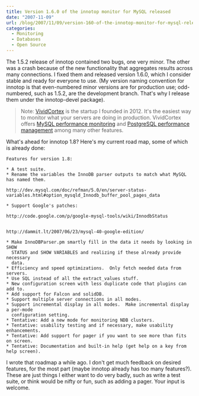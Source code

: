 ```yaml
---
title: Version 1.6.0 of the innotop monitor for MySQL released
date: "2007-11-09"
url: /blog/2007/11/09/version-160-of-the-innotop-monitor-for-mysql-released/
categories:
  - Monitoring
  - Databases
  - Open Source
---
```


The 1.5.2 release of innotop contained two bugs, one very minor. The other was a crash because of the new functionality that aggregates results across many connections. I fixed them and released version 1.6.0, which I consider stable and ready for everyone to use. (My version naming convention for innotop is that even-numbered minor versions are for production use; odd-numbered, such as 1.5.2, are the development branch. That's why I release them under the innotop-devel package).

> Note: [VividCortex](https://vividcortex.com/) is the startup I founded in 2012. It's the easiest way to monitor what
> your servers are doing in production. VividCortex offers [MySQL performance
> monitoring](https://vividcortex.com/monitoring/mysql/) and [PostgreSQL
> performance management](https://vividcortex.com/monitoring/postgres/) among many
> other features.

What's ahead for innotop 1.8? Here's my current road map, some of which is already done:

```
Features for version 1.8:

* A test suite.
* Rename the variables the InnoDB parser outputs to match what MySQL has named them.

http://dev.mysql.com/doc/refman/5.0/en/server-status-variables.html#option_mysqld_Innodb_buffer_pool_pages_data

* Support Google's patches:

http://code.google.com/p/google-mysql-tools/wiki/InnodbStatus


http://dammit.lt/2007/06/23/mysql-40-google-edition/

* Make InnoDBParser.pm smartly fill in the data it needs by looking in SHOW
  STATUS and SHOW VARIABLES and realizing if these already provide necessary
  data.
* Efficiency and speed optimizations.  Only fetch needed data from servers.
* Use SQL instead of all the extract_values stuff.
* New configuration screen with less duplicate code that plugins can add to.
* Add support for Falcon and solidDB.
* Support multiple server connections in all modes.
* Support incremental display in all modes.  Make incremental display a per-mode
  configuration setting.
* Tentative: Add a new mode for monitoring NDB clusters.
* Tentative: usability testing and if necessary, make usability enhancements.
* Tentative: Add support for pager if you want to see more than fits on screen.
* Tentative: Documentation and built-in help (get help on a key from help screen).
```

I wrote that roadmap a while ago. I don't get much feedback on desired features, for the most part (maybe innotop already has too many features?). These are just things I either want to do very badly, such as write a test suite, or think would be nifty or fun, such as adding a pager. Your input is welcome.


